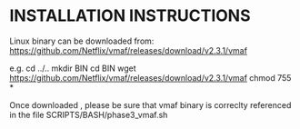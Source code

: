 INSTALLATION INSTRUCTIONS
=======================================

Linux binary can be downloaded from:
https://github.com/Netflix/vmaf/releases/download/v2.3.1/vmaf

e.g.
cd ../..
mkdir BIN
cd BIN
wget https://github.com/Netflix/vmaf/releases/download/v2.3.1/vmaf
chmod 755 *

Once downloaded , please be sure that vmaf binary is correclty referenced in the file SCRIPTS/BASH/phase3_vmaf.sh




